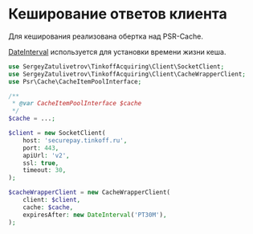 # Кеширование ответов клиента

Для кеширования реализована обертка над PSR-Cache.

[DateInterval](https://www.php.net/manual/ru/dateinterval.construct.php) используется для установки времени жизни кеша.

```php
use SergeyZatulivetrov\TinkoffAcquiring\Client\SocketClient;
use SergeyZatulivetrov\TinkoffAcquiring\Client\CacheWrapperClient;
use Psr\Cache\CacheItemPoolInterface;

/**
 * @var CacheItemPoolInterface $cache
 */
$cache = ...;

$client = new SocketClient(
    host: 'securepay.tinkoff.ru',
    port: 443,
    apiUrl: 'v2',
    ssl: true,
    timeout: 30,
);

$cacheWrapperClient = new CacheWrapperClient(
    client: $client,
    cache: $cache,
    expiresAfter: new DateInterval('PT30M'),
);
```